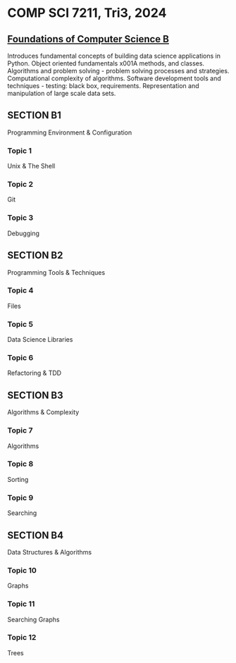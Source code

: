 # COMP SCI 7211, Tri3, 2024
## [Foundations of Computer Science B](https://www.adelaide.edu.au/course-outlines/110023/1/tri-3/)
Introduces fundamental concepts of building data science applications in Python. Object oriented fundamentals x001A methods, and classes. Algorithms and problem solving - problem solving processes and strategies. Computational complexity of algorithms. Software development tools and techniques - testing: black box, requirements. Representation and manipulation of large scale data sets.

## SECTION B1
Programming Environment & Configuration
### Topic 1
Unix & The Shell
### Topic 2
Git
### Topic 3
Debugging
 

## SECTION B2
Programming Tools & Techniques
### Topic 4
Files
### Topic 5
Data Science Libraries
### Topic 6
Refactoring & TDD
 

## SECTION B3
Algorithms & Complexity
### Topic 7
Algorithms
### Topic 8
Sorting
### Topic 9
Searching
 

## SECTION B4
Data Structures & Algorithms
### Topic 10
Graphs
### Topic 11
Searching Graphs
### Topic 12
Trees